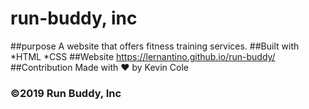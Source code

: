 # run-buddy, inc
##purpose
A website that offers fitness training services.
##Built with
*HTML
*CSS
##Website
https://lernantino.github.io/run-buddy/
##Contribution
Made with ❤️ by Kevin Cole
### ©️2019 Run Buddy, Inc
